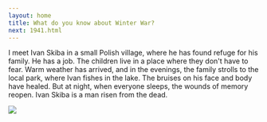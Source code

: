 ```yaml
---
layout: home
title: What do you know about Winter War?
next: 1941.html
---
```


I meet Ivan Skiba in a small Polish village, where he has found refuge for his family. He has a job. The children live in a place where they don't have to fear. Warm weather has arrived, and in the evenings, the family strolls to the local park, where Ivan fishes in the lake. The bruises on his face and body have healed. But at night, when everyone sleeps, the wounds of memory reopen. Ivan Skiba is a man risen from the dead.

[![](https://thepiratecircus.com/Inquisition/indulgentia/oobo31.jpg)](https://perestroika-2.com/images/kiev.jpg)

